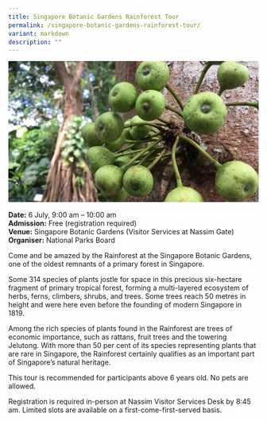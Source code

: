 ```yaml
---
title: Singapore Botanic Gardens Rainforest Tour
permalink: /singapore-botanic-gardens-rainforest-tour/
variant: markdown
description: ""
---
```

![Tree with green fruits](/images/Tours/SBG_rainforest_tour.jpg)

**Date:** 6 July, 9:00 am – 10:00 am<br>
**Admission:** Free (registration required)<br>
**Venue:** Singapore Botanic Gardens (Visitor Services at Nassim Gate)<br>
**Organiser:** National Parks Board

Come and be amazed by the Rainforest at the Singapore Botanic Gardens, one of the oldest remnants of a primary forest in Singapore.

Some 314 species of plants jostle for space in this precious six-hectare fragment of primary tropical forest, forming a multi-layered ecosystem of herbs, ferns, climbers, shrubs, and trees. Some trees reach 50 metres in height and were here even before the founding of modern Singapore in 1819.

Among the rich species of plants found in the Rainforest are trees of economic importance, such as rattans, fruit trees and the towering Jelutong. With more than 50 per cent of its species representing plants that are rare in Singapore, the Rainforest certainly qualifies as an important part of Singapore’s natural heritage.

This tour is recommended for participants above 6 years old. No pets are allowed.

Registration is required in-person at Nassim Visitor Services Desk by 8:45 am. Limited slots are available on a first-come-first-served basis.

<a class="btn-link" target="_blank" href="https://www.nparks.gov.sg/sbg/whats-happening/calendar-of-events/rain-tour-jul-2024">
	<img src="/images/more-info-btn.png">
</a>

<style>
	.btn-link {
		display: none;
	}
	a.btn-link[target="_blank"]:after {
	display: none;
}
	.btn-link > img {
		width: 100%;
	}
</style>